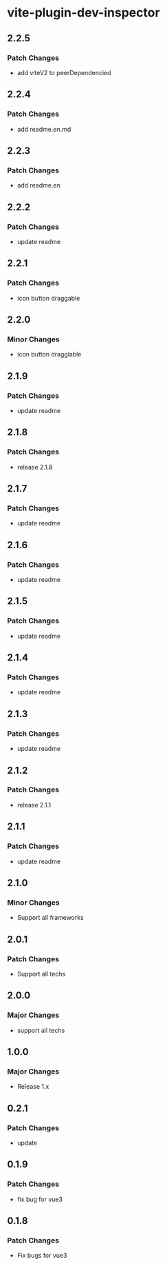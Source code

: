 # vite-plugin-dev-inspector

## 2.2.5

### Patch Changes

- add viteV2 to peerDependencied

## 2.2.4

### Patch Changes

- add readme.en.md

## 2.2.3

### Patch Changes

- add readme.en

## 2.2.2

### Patch Changes

- update readme

## 2.2.1

### Patch Changes

- icon button draggable

## 2.2.0

### Minor Changes

- icon button dragglable

## 2.1.9

### Patch Changes

- update readme

## 2.1.8

### Patch Changes

- release 2.1.8

## 2.1.7

### Patch Changes

- update readme

## 2.1.6

### Patch Changes

- update readme

## 2.1.5

### Patch Changes

- update readme

## 2.1.4

### Patch Changes

- update readme

## 2.1.3

### Patch Changes

- update readme

## 2.1.2

### Patch Changes

- release 2.1.1

## 2.1.1

### Patch Changes

- update readme

## 2.1.0

### Minor Changes

- Support all frameworks

## 2.0.1

### Patch Changes

- Support all techs

## 2.0.0

### Major Changes

- support all techs

## 1.0.0

### Major Changes

- Release 1.x

## 0.2.1

### Patch Changes

- update

## 0.1.9

### Patch Changes

- fix bug for vue3

## 0.1.8

### Patch Changes

- Fix bugs for vue3
